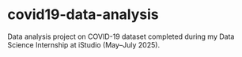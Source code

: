 # covid19-data-analysis
Data analysis project on COVID-19 dataset completed during my Data Science Internship at iStudio (May–July 2025).
